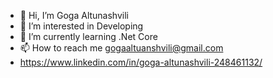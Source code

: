 - 👋 Hi, I’m Goga Altunashvili
- 👀 I’m interested in Developing
- 🌱 I’m currently learning .Net Core
- 📫 How to reach me gogaaltuanshvili@gmail.com
- https://www.linkedin.com/in/goga-altunashvili-248461132/

<!---
gogaaltu/gogaaltu is a ✨ special ✨ repository because its `README.md` (this file) appears on your GitHub profile.
You can click the Preview link to take a look at your changes.
--->
